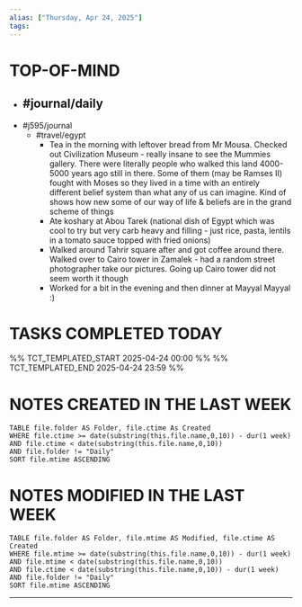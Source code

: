 ```yaml
---
alias: ["Thursday, Apr 24, 2025"]
tags: 
---
```

# TOP-OF-MIND
- #journal/daily 
	- 
- #j595/journal 
	- #travel/egypt 
		- Tea in the morning with leftover bread from Mr Mousa. Checked out Civilization Museum - really insane to see the Mummies gallery. There were literally people who walked this land 4000-5000 years ago still in there. Some of them (may be Ramses II) fought with Moses so they lived in a time with an entirely different belief system than what any of us can imagine. Kind of shows how new some of our way of life & beliefs are in the grand scheme of things
		- Ate koshary at Abou Tarek (national dish of Egypt which was cool to try but very carb heavy and filling - just rice, pasta, lentils in a tomato sauce topped with fried onions)
		- Walked around Tahrir square after and got coffee around there. Walked over to Cairo tower in Zamalek - had a random street photographer take our pictures. Going up Cairo tower did not seem worth it though
		- Worked for a bit in the evening and then dinner at Mayyal Mayyal :)

# TASKS COMPLETED TODAY
%% TCT_TEMPLATED_START 2025-04-24 00:00 %%
%% TCT_TEMPLATED_END 2025-04-24 23:59 %%



# NOTES CREATED IN THE LAST WEEK
``` dataview
TABLE file.folder AS Folder, file.ctime As Created
WHERE file.ctime >= date(substring(this.file.name,0,10)) - dur(1 week) 
AND file.ctime < date(substring(this.file.name,0,10)) 
AND file.folder != "Daily"
SORT file.mtime ASCENDING
```

# NOTES MODIFIED IN THE LAST WEEK
``` dataview
TABLE file.folder AS Folder, file.mtime AS Modified, file.ctime AS Created
WHERE file.mtime >= date(substring(this.file.name,0,10)) - dur(1 week)
AND file.mtime < date(substring(this.file.name,0,10))
AND file.ctime < date(substring(this.file.name,0,10)) - dur(1 week)
AND file.folder != "Daily"
SORT file.mtime ASCENDING
```
---
